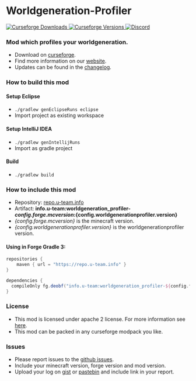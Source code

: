 # Worldgeneration-Profiler

[
![Curseforge Downloads](http://cf.way2muchnoise.eu/worldgeneration-profiler.svg)
![Curseforge Versions](http://cf.way2muchnoise.eu/versions/worldgeneration-profiler.svg)
](https://www.curseforge.com/minecraft/mc-mods/worldgeneration-profiler)
[
![Discord](https://img.shields.io/discord/297104769649213441?label=Discord)
](https://discordapp.com/invite/QXbWS36)

### Mod which profiles your worldgeneration.

- Download on [curseforge](https://www.curseforge.com/minecraft/mc-mods/worldgeneration-profiler).  
- Find more information on our [website](https://u-team.info/mods/worldgenerationprofiler).
- Updates can be found in the [changelog](CHANGELOG.md).

### How to build this mod

#### Setup Eclipse
- ``./gradlew genEclipseRuns eclipse``
- Import project as existing workspace

#### Setup IntelliJ IDEA
- ``./gradlew genIntellijRuns``
- Import as gradle project

#### Build
- ``./gradlew build``

### How to include this mod

- Repository: [repo.u-team.info](https://repo.u-team.info)
- Artifact: **info.u-team:worldgeneration_profiler-${config.forge.mcversion}:${config.worldgenerationprofiler.version}** 
- *{config.forge.mcversion}* is the minecraft version.
- *{config.worldgenerationprofiler.version}* is the worldgenerationprofiler version.

#### Using in Forge Gradle 3:
```gradle
repositories {
    maven { url = "https://repo.u-team.info" }
}

dependencies {
  compileOnly fg.deobf("info.u-team:worldgeneration_profiler-${config.forge.mcversion}:${config.worldgenerationprofiler.version}")
}
```

### License

- This mod is licensed under apache 2 license. For more information see [here](LICENSE).  
- This mod can be packed in any curseforge modpack you like.

### Issues

- Please report issues to the [github issues](../../issues).
- Include your minecraft version, forge version and mod version.
- Upload your log on [gist](https://gist.github.com) or [pastebin](https://pastebin.com) and include link in your report.
